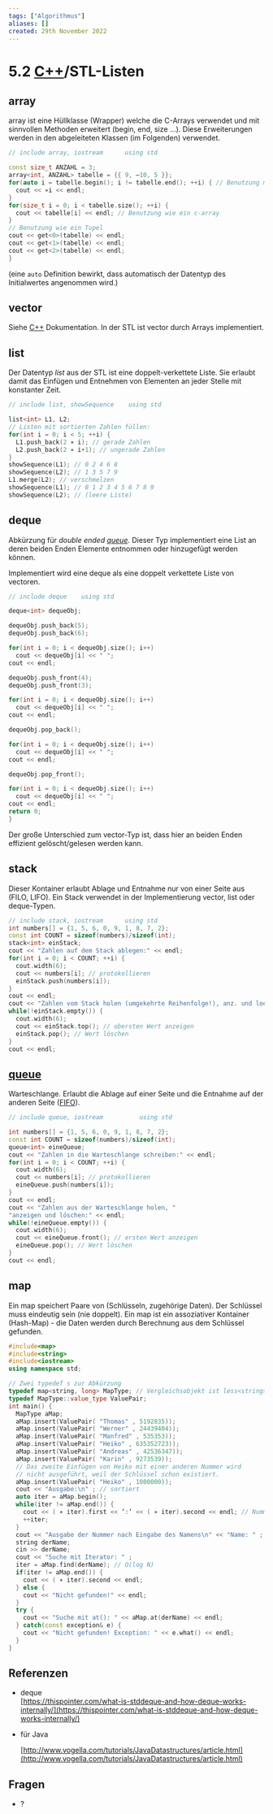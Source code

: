 ```yaml
---
tags: ["Algorithmus"]
aliases: []
created: 29th November 2022
---
```


# 5.2 [C++](../Cpp/Cpp.md)/STL-Listen

## array

array ist eine Hüllklasse (Wrapper) welche die C-Arrays verwendet und mit sinnvollen Methoden erweitert (begin, end, size …). Diese Erweiterungen werden in den abgeleiteten Klassen (im Folgenden) verwendet.

```c++
// include array, iostream		using std

const size_t ANZAHL = 3;
array<int, ANZAHL> tabelle = {{ 9, –10, 5 }};
for(auto i = tabelle.begin(); i != tabelle.end(); ++i) { // Benutzung mit Iterator
  cout << ∗i << endl;
}
for(size_t i = 0; i < tabelle.size(); ++i) {
  cout << tabelle[i] << endl; // Benutzung wie ein c-array
}
// Benutzung wie ein Tupel
cout << get<0>(tabelle) << endl;
cout << get<1>(tabelle) << endl;
cout << get<2>(tabelle) << endl;
}
```

(eine `auto` Definition bewirkt, dass automatisch der Datentyp des Initialwertes angenommen wird.)

## vector

Siehe [C++](../Cpp/Cpp.md) Dokumentation. In der STL ist vector durch Arrays implementiert.

## list

Der Datentyp *list* aus der STL ist eine doppelt-verkettete Liste. Sie erlaubt damit das Einfügen und Entnehmen von Elementen an jeder Stelle mit konstanter Zeit.

```c++
// include list, showSequence    using std

list<int> L1, L2;
// Listen mit sortierten Zahlen füllen:
for(int i = 0; i < 5; ++i) {
  L1.push_back(2 ∗ i); // gerade Zahlen
  L2.push_back(2 ∗ i+1); // ungerade Zahlen
}
showSequence(L1); // 0 2 4 6 8
showSequence(L2); // 1 3 5 7 9
L1.merge(L2); // verschmelzen
showSequence(L1); // 0 1 2 3 4 5 6 7 8 9
showSequence(L2); // (leere Liste)
```

## deque

Abkürzung für *double ended [queue](../FIFO.md)*. Dieser Typ implementiert eine List an deren beiden Enden Elemente entnommen oder hinzugefügt werden können.

Implementiert wird eine deque als eine doppelt verkettete Liste von vectoren.

```c++
// include deque	using std

deque<int> dequeObj;

dequeObj.push_back(5);
dequeObj.push_back(6);

for(int i = 0; i < dequeObj.size(); i++)
  cout << dequeObj[i] << " ";
cout << endl;

dequeObj.push_front(4);
dequeObj.push_front(3);

for(int i = 0; i < dequeObj.size(); i++)
  cout << dequeObj[i] << " ";
cout << endl;

dequeObj.pop_back();

for(int i = 0; i < dequeObj.size(); i++)
  cout << dequeObj[i] << " ";
cout << endl;

dequeObj.pop_front();

for(int i = 0; i < dequeObj.size(); i++)
  cout << dequeObj[i] << " ";
cout << endl;
return 0;
}
```

Der große Unterschied zum vector-Typ ist, dass hier an beiden Enden effizient gelöscht/gelesen werden kann.

## stack

Dieser Kontainer erlaubt Ablage und Entnahme nur von einer Seite aus (FILO, LIFO). Ein Stack verwendet in der Implementierung vector, list oder deque-Typen.

```c++
// include stack, iostream		using std
int numbers[] = {1, 5, 6, 0, 9, 1, 8, 7, 2};
const int COUNT = sizeof(numbers)/sizeof(int);
stack<int> einStack;
cout << "Zahlen auf dem Stack ablegen:" << endl;
for(int i = 0; i < COUNT; ++i) {
  cout.width(6);
  cout << numbers[i]; // protokollieren
  einStack.push(numbers[i]);
}
cout << endl;
cout << "Zahlen vom Stack holen (umgekehrte Reihenfolge!), anz. und loesch.:" << endl;
while(!einStack.empty()) {
  cout.width(6);
  cout << einStack.top(); // obersten Wert anzeigen
  einStack.pop(); // Wert löschen
}
cout << endl;
```

## [queue](../FIFO.md)

Warteschlange. Erlaubt die Ablage auf einer Seite und die Entnahme auf der anderen Seite ([FIFO](../FIFO.md)).

```c++
// include queue, iostream			using std

int numbers[] = {1, 5, 6, 0, 9, 1, 8, 7, 2};
const int COUNT = sizeof(numbers)/sizeof(int);
queue<int> eineQueue;
cout << "Zahlen in die Warteschlange schreiben:" << endl;
for(int i = 0; i < COUNT; ++i) {
  cout.width(6);
  cout << numbers[i]; // protokollieren
  eineQueue.push(numbers[i]);
}
cout << endl;
cout << "Zahlen aus der Warteschlange holen, "
"anzeigen und löschen:" << endl;
while(!eineQueue.empty()) {
  cout.width(6);
  cout << eineQueue.front(); // ersten Wert anzeigen
  eineQueue.pop(); // Wert löschen
}
cout << endl;
```

## map

Ein map speichert Paare von (Schlüsseln, zugehörige Daten). Der Schlüssel muss eindeutig sein (nie doppelt). Ein map ist ein assoziativer Kontainer (Hash-Map) - die Daten werden durch Berechnung aus dem Schlüssel gefunden.

```c++
#include<map>
#include<string>
#include<iostream>
using namespace std;

// Zwei typedef s zur Abkürzung
typedef map<string, long> MapType; // Vergleichsobjekt ist less<string>()
typedef MapType::value_type ValuePair;
int main() {
  MapType aMap;
  aMap.insert(ValuePair( "Thomas" , 5192835));
  aMap.insert(ValuePair( "Werner" , 24439404));
  aMap.insert(ValuePair( "Manfred" , 535353));
  aMap.insert(ValuePair( "Heiko" , 635352723));
  aMap.insert(ValuePair( "Andreas" , 42536347));
  aMap.insert(ValuePair( "Karin" , 9273539));
  // Das zweite Einfügen von Heiko mit einer anderen Nummer wird
  // nicht ausgeführt, weil der Schlüssel schon existiert.
  aMap.insert(ValuePair( "Heiko" , 1000000));
  cout << "Ausgabe:\n" ; // sortiert
  auto iter = aMap.begin();
  while(iter != aMap.end()) {
    cout << ( ∗ iter).first << ’:’ << ( ∗ iter).second << endl; // Nummer
    ++iter;
  }
  cout << "Ausgabe der Nummer nach Eingabe des Namens\n" << "Name: " ;
  string derName;
  cin >> derName;
  cout << "Suche mit Iterator: " ;
  iter = aMap.find(derName); // O(log N)
  if(iter != aMap.end()) {
    cout << ( ∗ iter).second << endl;
  } else {
    cout << "Nicht gefunden!" << endl;
  }
  try {
    cout << "Suche mit at(): " << aMap.at(derName) << endl;
  } catch(const exception& e) {
    cout << "Nicht gefunden! Exception: " << e.what() << endl;
  }
}
```

## Referenzen

- deque  
  [https://thispointer.com/what-is-stddeque-and-how-deque-works-internally/](https://thispointer.com/what-is-stddeque-and-how-deque-works-internally/)

- für Java

  [http://www.vogella.com/tutorials/JavaDatastructures/article.html](http://www.vogella.com/tutorials/JavaDatastructures/article.html)

## Fragen

- ?
